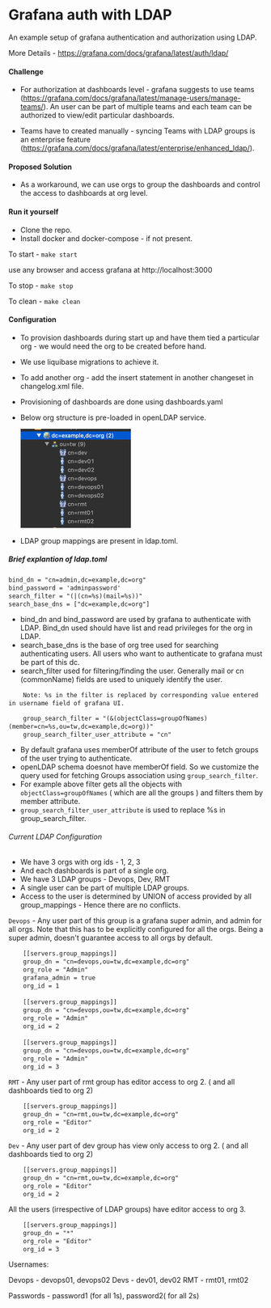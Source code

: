 # Grafana auth with LDAP

An example setup of grafana authentication and authorization using LDAP.

More Details - https://grafana.com/docs/grafana/latest/auth/ldap/

#### Challenge
- For authorization at dashboards level - grafana suggests to use teams (https://grafana.com/docs/grafana/latest/manage-users/manage-teams/). 
An user can be part of multiple teams and each team can be authorized to view/edit particular dashboards.
  
- Teams have to created manually -  syncing Teams with LDAP groups is an enterprise feature (https://grafana.com/docs/grafana/latest/enterprise/enhanced_ldap/).
  
#### Proposed Solution
- As a workaround, we can use orgs to group the dashboards and control the access to dashboards at org level.

#### Run it yourself

- Clone the repo.
- Install docker and docker-compose - if not present.

To start  -  `make start`

use any browser and access grafana at http://localhost:3000

To stop   - `make stop`

To clean  - `make clean`

#### Configuration
- To provision dashboards during start up and have them tied a particular org - we would need the org to be created before hand.
- We use liquibase migrations to achieve it.
- To add another org - add the insert statement in another changeset in changelog.xml file.
- Provisioning of dashboards are done using dashboards.yaml
- Below org structure is pre-loaded in openLDAP service.
  
    ![img.png](img.png)
  

- LDAP group mappings are present in ldap.toml.

##### Brief explantion of ldap.toml

```
bind_dn = "cn=admin,dc=example,dc=org"
bind_password = 'adminpassword'
search_filter = "(|(cn=%s)(mail=%s))"
search_base_dns = ["dc=example,dc=org"]
```

* bind_dn and bind_password are used by grafana to authenticate with LDAP. Bind_dn used should have list and read privileges for the org in LDAP.
* search_base_dns is the base of org tree used for searching authenticating users. All users who want to authenticate to grafana must be part of this dc.
* search_filter used for filtering/finding the user. Generally mail or cn (commonName) fields are used to uniquely identify the user.

```text
    Note: %s in the filter is replaced by corresponding value entered in username field of grafana UI.
```

```text
    group_search_filter = "(&(objectClass=groupOfNames)(member=cn=%s,ou=tw,dc=example,dc=org))"
    group_search_filter_user_attribute = "cn"

```
* By default grafana uses memberOf attribute of the user to fetch groups of the user trying to authenticate.
* openLDAP schema doesnot have memberOf field. So we customize the query used for fetching Groups association using `group_search_filter`.
* For example above filter gets all the objects with `objectClass=groupOfNames` ( which are all the groups ) and filters them by member attribute.
* `group_search_filter_user_attribute` is used to replace %s in group_search_filter.

###### Current LDAP Configuration

- We have 3 orgs with org ids - 1, 2, 3
- And each dashboards is part of a single org.
- We have 3 LDAP groups - Devops, Dev, RMT
- A single user can be part of multiple LDAP groups.
- Access to the user is determined by UNION of access provided by all group_mappings - Hence there are no conflicts.

`Devops` - Any user part of this group is a grafana super admin, and admin for all orgs. Note that this has to be explicitly configured for all the orgs.
Being a super admin, doesn't  guarantee access to all orgs by default.
```text
    [[servers.group_mappings]]
    group_dn = "cn=devops,ou=tw,dc=example,dc=org"
    org_role = "Admin"
    grafana_admin = true
    org_id = 1
    
    [[servers.group_mappings]]
    group_dn = "cn=devops,ou=tw,dc=example,dc=org"
    org_role = "Admin"
    org_id = 2
    
    [[servers.group_mappings]]
    group_dn = "cn=devops,ou=tw,dc=example,dc=org"
    org_role = "Admin"
    org_id = 3
 ```

`RMT` - Any user part of rmt group has editor access to org 2. ( and all dashboards tied to org 2)
```text
    [[servers.group_mappings]]
    group_dn = "cn=rmt,ou=tw,dc=example,dc=org"
    org_role = "Editor"
    org_id = 2
```

`Dev` - Any user part of dev group has view only access to org 2. ( and all dashboards tied to org 2)

```text
    [[servers.group_mappings]]
    group_dn = "cn=rmt,ou=tw,dc=example,dc=org"
    org_role = "Editor"
    org_id = 2
```

All the users (irrespective of LDAP groups) have editor access to org 3.

```text
    [[servers.group_mappings]]
    group_dn = "*"
    org_role = "Editor"
    org_id = 3
```

Usernames:

Devops - devops01, devops02
Devs - dev01, dev02
RMT - rmt01, rmt02

Passwords - password1 (for all 1s), password2( for all 2s)



